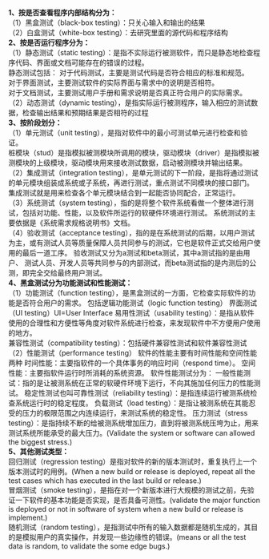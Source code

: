 **1、按是否查看程序内部结构分为：**  
（1）黑盒测试（black-box testing）：只关心输入和输出的结果  
（2）白盒测试（white-box testing）：去研究里面的源代码和程序结构  
**2、按是否运行程序分为：**  
（1）静态测试（static testing）：是指不实际运行被测软件，而只是静态地检查程序代码、界面或文档可能存在的错误的过程。  
静态测试包括：
对于代码测试，主要是测试代码是否符合相应的标准和规范。  
对于界面测试，主要测试软件的实际界面与需求中的说明是否相符。  
对于文档测试，主要测试用户手册和需求说明是否真正符合用户的实际需求。  
（2）动态测试（dynamic testing），是指实际运行被测程序，输入相应的测试数据，检查输出结果和预期结果是否相符的过程  
**3、按阶段划分：**  
（1）单元测试（unit testing），是指对软件中的最小可测试单元进行检查和验证。  
桩模块（stud）是指模拟被测模块所调用的模块，驱动模块（driver）是指模拟被测模块的上级模块，驱动模块用来接收测试数据，启动被测模块并输出结果。  
（2）集成测试（integration testing），是单元测试的下一阶段，是指将通过测试的单元模块组装成系统或子系统，再进行测试，重点测试不同模块的接口部门。
集成测试就是用来检查各个单元模块结合到一起能否协同配合，正常运行。  
（3）系统测试（system testing），指的是将整个软件系统看做一个整体进行测试，包括对功能、性能，以及软件所运行的软硬件环境进行测试。
系统测试的主要依据是《系统需求规格说明书》文档。  
（4）验收测试（acceptance testing），指的是在系统测试的后期，以用户测试为主，或有测试人员等质量保障人员共同参与的测试，它也是软件正式交给用户使用的最后一道工序。
验收测试又分为a测试和beta测试，其中a测试指的是由用户、 测试人员、开发人员等共同参与的内部测试，而beta测试指的是内测后的公测，即完全交给最终用户测试。  
**4、黑盒测试分为功能测试和性能测试：**  
（1）功能测试（function testing），是黑盒测试的一方面，它检查实际软件的功能是否符合用户的需求。
包括逻辑功能测试（logic function testing）
界面测试（UI testing）UI=User Interface
易用性测试（usability testing）：是指从软件使用的合理性和方便性等角度对软件系统进行检查，来发现软件中不方便用户使用的地方。  
兼容性测试（compatibility testing）：包括硬件兼容性测试和软件兼容性测试  
（2）性能测试（performance testing）
软件的性能主要有时间性能和空间性能两种
时间性能：主要指软件的一个具体事务的响应时间（respond time）。
空间性能：主要指软件运行时所消耗的系统资源。
软件性能测试分为：
一般性能测试：指的是让被测系统在正常的软硬件环境下运行，不向其施加任何压力的性能测试。
稳定性测试也叫可靠性测试（reliability testing）：是指连续运行被测系统检查系统运行时的稳定程度。
负载测试（load testing）：是指让被测系统在其能忍受的压力的极限范围之内连续运行，来测试系统的稳定性。
压力测试（stress testing）：是指持续不断的给被测系统增加压力，直到将被测系统压垮为止，用来测试系统所能承受的最大压力。(Validate the system or software can allowed the biggest stress.)  
**5、其他测试类型：**  
回归测试（regression testing）是指对软件的新的版本测试时，重复执行上一个版本测试时的用例。(When a new build or release is deployed, repeat all the test cases which has executed in the last build or release.)  
冒烟测试（smoke testing），是指在对一个新版本进行大规模的测试之前，先验证一下软件的基本功能是否实现，是否具备可测性。(validate the major function is deployed or not in software of system when a new build or release is implement.)  
随机测试（random testing），是指测试中所有的输入数据都是随机生成的，其目的是模拟用户的真实操作，并发现一些边缘性的错误。(means or all the test data is random, to validate the some edge bugs.)
